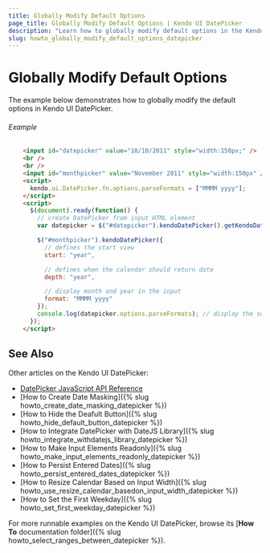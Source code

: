 ```yaml
---
title: Globally Modify Default Options
page_title: Globally Modify Default Options | Kendo UI DatePicker
description: "Learn how to globally modify default options in the Kendo UI DatePicker widget."
slug: howto_globally_modify_default_options_datepicker
---
```


# Globally Modify Default Options

The example below demonstrates how to globally modify the default options in Kendo UI DatePicker.

###### Example

```html
    <input id="datepicker" value="10/10/2011" style="width:150px;" />
    <br />
    <br />
    <input id="monthpicker" value="November 2011" style="width:150px" />
    <script>
      kendo.ui.DatePicker.fn.options.parseFormats = ["MMMM yyyy"];
    </script>
    <script>
      $(document).ready(function() {
        // create DatePicker from input HTML element
        var datepicker = $("#datepicker").kendoDatePicker().getKendoDatePicker();

        $("#monthpicker").kendoDatePicker({
          // defines the start view
          start: "year",

          // defines when the calendar should return date
          depth: "year",

          // display month and year in the input
          format: "MMMM yyyy"
        });
        console.log(datepicker.options.parseFormats); // display the set options
      });
    </script>
```

## See Also

Other articles on the Kendo UI DatePicker:

* [DatePicker JavaScript API Reference](/api/javascript/ui/datepicker)
* [How to Create Date Masking]({% slug howto_create_date_masking_datepicker %})
* [How to Hide the Deafult Button]({% slug howto_hide_default_button_datepicker %})
* [How to Integrate DatePicker with DateJS Library]({% slug howto_integrate_withdatejs_library_datepicker %})
* [How to Make Input Elements Readonly]({% slug howto_make_input_elements_readonly_datepicker %})
* [How to Persist Entered Dates]({% slug howto_persist_entered_dates_datepicker %})
* [How to Resize Calendar Based on Input Width]({% slug howto_use_resize_calendar_basedon_input_width_datepicker %})
* [How to Set the First Weekday]({% slug howto_set_first_weekday_datepicker %})

For more runnable examples on the Kendo UI DatePicker, browse its [**How To** documentation folder]({% slug howto_select_ranges_between_datepicker %}).
